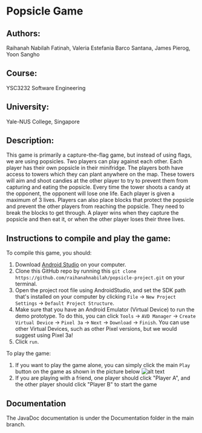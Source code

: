 # Popsicle Game

## Authors:
Raihanah Nabilah Fatinah, Valeria Estefania Barco Santana, James Pierog, Yoon Sangho

## Course:
YSC3232 Software Engineering

## University:
Yale-NUS College, Singapore

## Description:
This game is primarily a capture-the-flag game, but instead of using flags, we are using popsicles.
Two players can play against each other. Each player has their own popsicle in their minifridge. 
The players both have access to towers which they can plant anywhere on the map. These towers will aim and shoot candies at the other player to try to prevent them from capturing and eating the popsicle. 
Every time the tower shoots a candy at the opponent, the opponent will lose one life. Each player is given a maximum of 3 lives. Players can also place blocks that protect the popsicle and prevent the other players from reaching the popsicle. They need to break the blocks to get through. A player wins when they capture the popsicle and then eat it, or when the other player loses their three lives.

## Instructions to compile and play the game:
To compile this game, you should:
1. Download <a href="https://developer.android.com/studio">Android Studio</a> on your computer. 
2. Clone this GitHub repo by running this `git clone https://github.com/raihanahnabilah/popsicle-project.git` on your terminal.
3. Open the project root file using AndroidStudio, and set the SDK path that's installed on your computer by clicking `File` -> `New Project Settings` -> `Default Project Structure`.
4. Make sure that you have an Android Emulator (Virtual Device) to run the demo prototype. To do this, you can click `Tools` -> `AVD Manager` -> `Create Virtual Device` -> `Pixel 3a` -> `Next` -> `Download` -> `Finish`. You can use other Virtual Devices, such as other Pixel versions, but we would suggest using Pixel 3a!
5. Click `run`. 

To play the game:
1. If you want to play the game alone, you can simply click the main `Play` button on the game as shown in the picture below
   ![alt text](https://drive.google.com/file/d/1jeqvwPt--_M6MSAGHo6AQP4FS-GeI9OX/view?usp=sharing)
2. If you are playing with a friend, one player should click "Player A", and the other player should click "Player B" to start the game

## Documentation
The JavaDoc documentation is under the Documentation folder in the main branch. 

